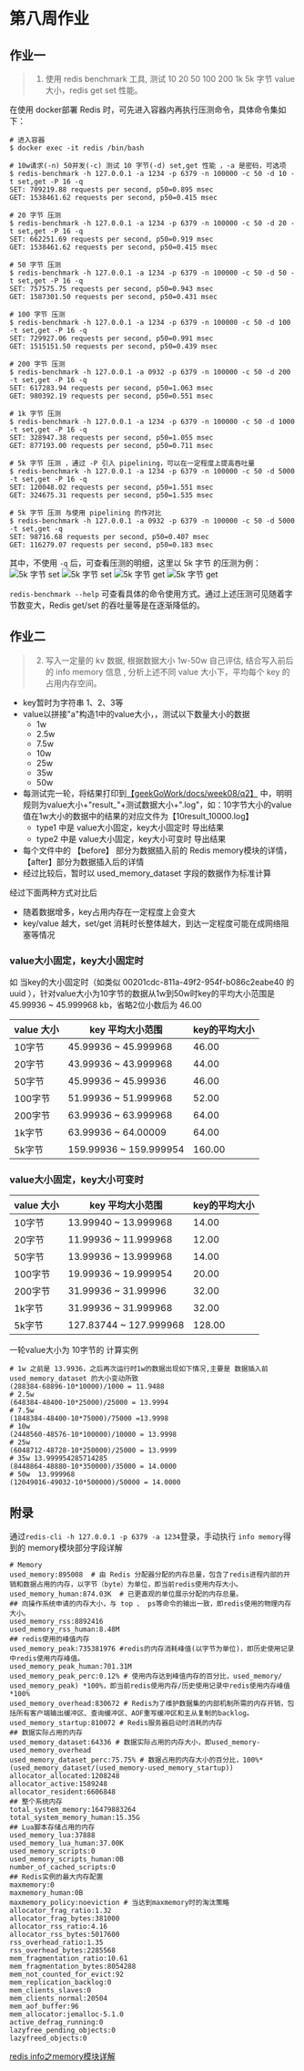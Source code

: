 # 第八周作业
## 作业一
> 1. 使用 redis benchmark 工具, 测试 10 20 50 100 200 1k 5k 字节 value 大小，redis get set 性能。

在使用 docker部署 Redis 时，可先进入容器内再执行压测命令，具体命令集如下：
```shell
# 进入容器
$ docker exec -it redis /bin/bash

# 10w请求(-n) 50并发(-c) 测试 10 字节(-d) set,get 性能 ，-a 是密码，可选项
$ redis-benchmark -h 127.0.0.1 -a 1234 -p 6379 -n 100000 -c 50 -d 10 -t set,get -P 16 -q
SET: 709219.88 requests per second, p50=0.895 msec        
GET: 1538461.62 requests per second, p50=0.415 msec

# 20 字节 压测 
$ redis-benchmark -h 127.0.0.1 -a 1234 -p 6379 -n 100000 -c 50 -d 20 -t set,get -P 16 -q
SET: 662251.69 requests per second, p50=0.919 msec        
GET: 1538461.62 requests per second, p50=0.415 msec

# 50 字节 压测
$ redis-benchmark -h 127.0.0.1 -a 1234 -p 6379 -n 100000 -c 50 -d 50 -t set,get -P 16 -q
SET: 757575.75 requests per second, p50=0.943 msec         
GET: 1587301.50 requests per second, p50=0.431 msec

# 100 字节 压测
$ redis-benchmark -h 127.0.0.1 -a 1234 -p 6379 -n 100000 -c 50 -d 100 -t set,get -P 16 -q
SET: 729927.06 requests per second, p50=0.991 msec        
GET: 1515151.50 requests per second, p50=0.439 msec

# 200 字节 压测
$ redis-benchmark -h 127.0.0.1 -a 0932 -p 6379 -n 100000 -c 50 -d 200 -t set,get -P 16 -q
SET: 617283.94 requests per second, p50=1.063 msec         
GET: 980392.19 requests per second, p50=0.551 msec 
                   
# 1k 字节 压测
$ redis-benchmark -h 127.0.0.1 -a 1234 -p 6379 -n 100000 -c 50 -d 1000 -t set,get -P 16 -q
SET: 328947.38 requests per second, p50=1.055 msec                    
GET: 877193.00 requests per second, p50=0.711 msec

# 5k 字节 压测 ，通过 -P 引入 pipelining，可以在一定程度上提高吞吐量
$ redis-benchmark -h 127.0.0.1 -a 1234 -p 6379 -n 100000 -c 50 -d 5000 -t set,get -P 16 -q
SET: 120048.02 requests per second, p50=1.551 msec                    
GET: 324675.31 requests per second, p50=1.535 msec

# 5k 字节 压测 与使用 pipelining 的作对比
$ redis-benchmark -h 127.0.0.1 -a 0932 -p 6379 -n 100000 -c 50 -d 5000 -t set,get -q
SET: 98716.68 requests per second, p50=0.407 msec                     
GET: 116279.07 requests per second, p50=0.183 msec 
```
其中，不使用 `-q` 后，可查看压测的明细，这里以 5k 字节 的压测为例：
![5k 字节 set](images/go_week08_01.png)
![5k 字节 set](images/go_week08_02.png)
![5k 字节 get](images/go_week08_03.png)
![5k 字节 get](images/go_week08_04.png)

`redis-benchmark --help` 可查看具体的命令使用方式。通过上述压测可见随着字节数变大，Redis get/set 的吞吐量等是在逐渐降低的。

## 作业二

> 2. 写入一定量的 kv 数据, 根据数据大小 1w-50w 自己评估, 结合写入前后的 info memory 信息 , 分析上述不同 value 大小下，平均每个 key 的占用内存空间。

- key暂时为字符串 1、2、3等
- value以拼接"a"构造1中的value大小，，测试以下数量大小的数据
  - 1w
  - 2.5w
  - 7.5w
  - 10w
  - 25w
  - 35w
  - 50w 
- 每测试完一轮，将结果打印到[【geekGoWork/docs/week08/q2】](./../../docs/week08/q2) 中，明明规则为value大小+"result_"+测试数据大小+".log"，如：10字节大小的value值在1w大小的数据中的结果的对应文件为【10result_10000.log】
  - type1 中是 value大小固定，key大小固定时 导出结果
  - type2 中是 value大小固定，key大小可变时 导出结果
- 每个文件中的 【before】 部分为数据插入前的 Redis  memory模块的详情，【after】部分为数据插入后的详情
- 经过比较后，暂时以 used_memory_dataset 字段的数据作为标准计算
 
经过下面两种方式对比后
- 随着数据增多，key占用内存在一定程度上会变大
- key/value 越大，set/get 消耗时长整体越大，到达一定程度可能在成网络阻塞等情况
### value大小固定，key大小固定时
如 当key的大小固定时（如类似 00201cdc-811a-49f2-954f-b086c2eabe40 的 uuid ），针对value大小为10字节的数据从1w到50w时key的平均大小范围是 45.99936 ~  45.999968 kb，省略2位小数后为 46.00 

| value 大小 | key 平均大小范围              | key的平均大小 |
|----------|-------------------------|----------|
| 10字节     | 45.99936 ~  45.999968   | 46.00    |
| 20字节     | 43.99936 ~ 43.999968    | 44.00    |
| 50字节     | 45.99936 ~ 45.99936     | 46.00    | 
| 100字节    | 51.99936 ~  51.999968   | 52.00    |
| 200字节    | 63.99936 ~  63.999968   | 64.00    |
| 1k字节     | 63.99936 ~  64.00009    | 64.00    | 
| 5k字节     | 159.99936 ~  159.999954 | 160.00   | 

### value大小固定，key大小可变时 
| value 大小 | key 平均大小范围              | key的平均大小 |
|----------|-------------------------|----------|
| 10字节     | 13.99940 ~ 13.999968    | 14.00    |
| 20字节     | 11.99936 ~ 11.999968    | 12.00    |
| 50字节     | 13.99936 ~ 13.999968    | 14.00    | 
| 100字节    | 19.99936 ~ 19.999954    | 20.00    |
| 200字节    | 31.99936 ~ 31.99996     | 32.00    |
| 1k字节     | 31.99936 ~ 31.999968    | 32.00    | 
| 5k字节     | 127.83744 ~  127.999968 | 128.00   | 

 一轮value大小为 10字节的 计算实例
```shell
# 1w 之前是 13.9936，之后再次运行时1w的数据出现如下情况,主要是 数据插入前 used_memory_dataset 的大小变动所致 
(288384-68896-10*10000)/1000 = 11.9488
# 2.5w
(648384-48400-10*25000)/25000 = 13.9994
# 7.5w
(1848384-48400-10*75000)/75000 =13.9998
# 10w
(2448560-48576-10*100000)/10000 = 13.9998
# 25w
(6048712-48728-10*250000)/25000 = 13.9999
# 35w 13.999954285714285
(8448864-48880-10*350000)/35000 = 14.0000
# 50w  13.999968
(12049016-49032-10*500000)/50000 = 14.0000
```

## 附录
通过`redis-cli -h 127.0.0.1 -p 6379 -a 1234`登录，手动执行 `info memory`得到的 memory模块部分字段详解
```shell
# Memory
used_memory:895008  # 由 Redis 分配器分配的内存总量，包含了redis进程内部的开销和数据占用的内存，以字节（byte）为单位，即当前redis使用内存大小。
used_memory_human:874.03K  # 已更直观的单位展示分配的内存总量。
## 向操作系统申请的内存大小，与 top 、 ps等命令的输出一致，即redis使用的物理内存大小。
used_memory_rss:8892416
used_memory_rss_human:8.48M 
## redis使用的峰值内存
used_memory_peak:735381976 #redis的内存消耗峰值(以字节为单位)，即历史使用记录中redis使用内存峰值。
used_memory_peak_human:701.31M
used_memory_peak_perc:0.12% # 使用内存达到峰值内存的百分比，used_memory/ used_memory_peak) *100%，即当前redis使用内存/历史使用记录中redis使用内存峰值*100%
used_memory_overhead:830672 # Redis为了维护数据集的内部机制所需的内存开销，包括所有客户端输出缓冲区、查询缓冲区、AOF重写缓冲区和主从复制的backlog。
used_memory_startup:810072 # Redis服务器启动时消耗的内存
## 数据实际占用的内存
used_memory_dataset:64336 # 数据实际占用的内存大小，即used_memory-used_memory_overhead
used_memory_dataset_perc:75.75% # 数据占用的内存大小的百分比，100%*(used_memory_dataset/(used_memory-used_memory_startup))
allocator_allocated:1208248
allocator_active:1589248
allocator_resident:6606848
## 整个系统内存
total_system_memory:16479883264
total_system_memory_human:15.35G 
## Lua脚本存储占用的内存
used_memory_lua:37888
used_memory_lua_human:37.00K
used_memory_scripts:0
used_memory_scripts_human:0B
number_of_cached_scripts:0
## Redis实例的最大内存配置
maxmemory:0
maxmemory_human:0B
maxmemory_policy:noeviction # 当达到maxmemory时的淘汰策略
allocator_frag_ratio:1.32
allocator_frag_bytes:381000
allocator_rss_ratio:4.16
allocator_rss_bytes:5017600
rss_overhead_ratio:1.35
rss_overhead_bytes:2285568
mem_fragmentation_ratio:10.61
mem_fragmentation_bytes:8054288
mem_not_counted_for_evict:92
mem_replication_backlog:0
mem_clients_slaves:0
mem_clients_normal:20504
mem_aof_buffer:96
mem_allocator:jemalloc-5.1.0
active_defrag_running:0
lazyfree_pending_objects:0
lazyfreed_objects:0 
```
[redis info之memory模块详解](https://cloud.tencent.com/developer/article/1562172)